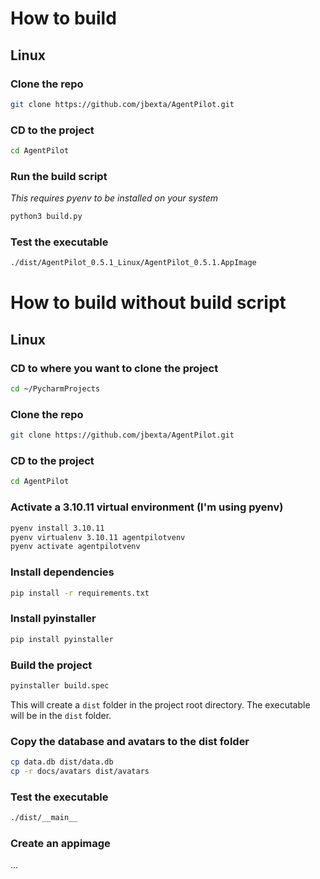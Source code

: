 # How to build

## Linux

### Clone the repo
    
```bash
git clone https://github.com/jbexta/AgentPilot.git
```

### CD to the project

```bash
cd AgentPilot
```

### Run the build script
_This requires pyenv to be installed on your system_
```bash
python3 build.py
```

### Test the executable

```bash
./dist/AgentPilot_0.5.1_Linux/AgentPilot_0.5.1.AppImage
```

# How to build without build script

## Linux

### CD to where you want to clone the project

```bash
cd ~/PycharmProjects
```

### Clone the repo
    
```bash
git clone https://github.com/jbexta/AgentPilot.git
```

### CD to the project

```bash
cd AgentPilot
```


### Activate a 3.10.11 virtual environment (I'm using pyenv)

```bash
pyenv install 3.10.11
pyenv virtualenv 3.10.11 agentpilotvenv
pyenv activate agentpilotvenv
```


### Install dependencies

```bash
pip install -r requirements.txt
```

### Install pyinstaller

```bash
pip install pyinstaller
```

### Build the project

```bash
pyinstaller build.spec
```

This will create a `dist` folder in the project root directory. The executable will be in the `dist` folder.

### Copy the database and avatars to the dist folder

```bash
cp data.db dist/data.db
cp -r docs/avatars dist/avatars
```

### Test the executable

```bash
./dist/__main__
```

### Create an appimage

...